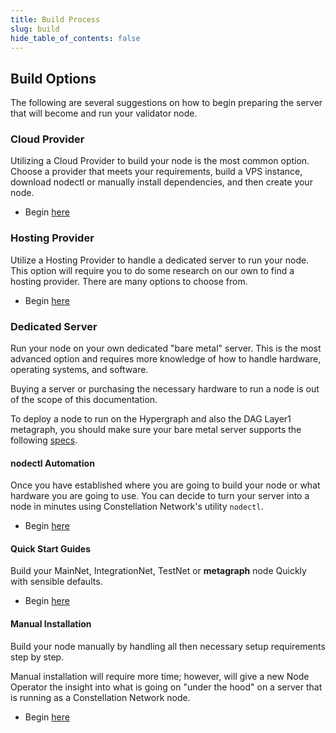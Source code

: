 ```yaml
---
title: Build Process
slug: build
hide_table_of_contents: false
---
```


## Build Options

The following are several suggestions on how to begin preparing the server that will become and run your validator node.

### Cloud Provider
Utilizing a Cloud Provider to build your node is the most common option.  Choose a provider that meets your requirements, build a VPS instance, download nodectl or manually install dependencies, and then create your node. 

- Begin [here](/validate/validator/providers)

### Hosting Provider
Utilize a Hosting Provider to handle a dedicated server to run your node.  This option will require you to do some research on our own to find a hosting provider.  There are many options to choose from.

- Begin [here](https://www.google.com/search?q=top+10+hosting+providers)

### Dedicated Server
Run your node on your own dedicated "bare metal" server.  This is the most advanced option and requires more knowledge of how to handle hardware, operating systems, and software.

Buying a server or purchasing the necessary hardware to run a node is out of the scope of this documentation. 

To deploy a node to run on the Hypergraph and also the DAG Layer1 metagraph, you should make sure your bare metal server supports the following [specs](/validate/validator/specs).

#### nodectl Automation
Once you have established where you are going to build your node or what hardware you are going to use.  You can decide to turn your server into a node in minutes using Constellation Network's utility `nodectl`.

- Begin [here](/validate/automated/getting-started/nodectl-getting-started)

#### Quick Start Guides
Build your MainNet, IntegrationNet, TestNet or **metagraph** node Quickly with sensible defaults.

- Begin [here](/validate/quick-start/index)


#### Manual Installation
Build your node manually by handling all then necessary setup requirements step by step.  

Manual installation will require more time; however, will give a new Node Operator the insight into what is going on "under the hood" on a server that is running as a Constellation Network node.  

- Begin [here](/validate/manual/manual-install-getting-started)

